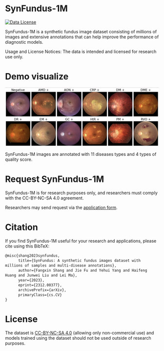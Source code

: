 # SynFundus-1M

[![Data License](https://img.shields.io/badge/Data_License-CC_BY_NC_SA_4.0-red)](./LICENSE)

SynFundus-1M is a synthetic fundus image dataset consisting of millions of images and extensive annotations that can help improve the performance of diagnostic models.

Usage and License Notices: The data is intended and licensed for research use only.

# Demo visualize
![SynFundus-1M Demo](./assets/demo.png)

SynFundus-1M images are annotated with 11 diseases types and 4 types of quality score. 

# Request SynFundus-1M

SynFundus-1M is for research purposes only, and researchers must comply with the CC-BY-NC-SA 4.0 agreement.

Researchers may send request via the [application form](https://forms.gle/FHRxZoAwFGGs1mEs8).

# Citation

If you find SynFundus-1M useful for your research and applications, please cite using this BibTeX:

```
@misc{shang2023synfundus,
      title={SynFundus: A synthetic fundus images dataset with millions of samples and multi-disease annotations}, 
      author={Fangxin Shang and Jie Fu and Yehui Yang and Haifeng Huang and Junwei Liu and Lei Ma},
      year={2023},
      eprint={2312.00377},
      archivePrefix={arXiv},
      primaryClass={cs.CV}
}
```

# License
The dataset is [CC-BY-NC-SA 4.0](./LICENSE) (allowing only non-commercial use) and models trained using the dataset should not be used outside of research purposes.